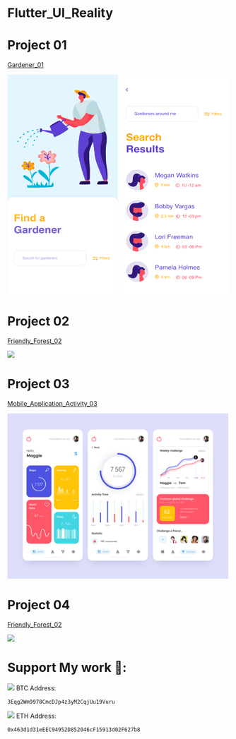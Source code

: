 # Flutter_UI_Reality



# Project 01
   
  <a href="https://github.com/kelvin147789/Flutter_UI_Reality/blob/master/gardener_01/README.md">Gardener_01 </a>
  
  <img src="gardener_01/design/homepage.png" width="250" height="500" >  <img src="gardener_01/design/search.png" width="250" height="500">   
  
  
  
# Project 02
   
  <a href="https://github.com/kelvin147789/Flutter_UI_Reality/tree/master/friendly_forest_02/README.md">Friendly_Forest_02 </a>
  
  <img src="friendly_forest_02/process/day8.gif" width="500" > 
  
  
  
# Project 03
   
  <a href="kelvin147789/Flutter_UI_Reality/tree/master/mobile_application_activity_03">Mobile_Application_Activity_03 </a>
  
  <img src="mobile_application_activity_03/design/design.png" width="500" > 
  
  
# Project 04
   
  <a href="https://github.com/kelvin147789/Flutter_UI_Reality/tree/master/friendly_forest_02/README.md">Friendly_Forest_02 </a>
  
  <img src="friendly_forest_02/process/day8.gif" width="500" > 







# Support My work 🦄:

 <img src= "https://github.com/kelvin147789/Flutter_UI_Reality/blob/master/images/bitcoin.png" width="18">  BTC Address:
 
    3Eqg2Wm9978CmcDJp4z3yM2CqjUu19Vuru
    
 <img src= "https://github.com/kelvin147789/Flutter_UI_Reality/blob/master/images/ethereum.png" width="18">  ETH Address:
 
    0x463d1d31eEEC94952D852046cF15913d02F627b8

    
